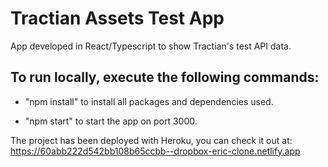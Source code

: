 # Tractian Assets Test App

App developed in React/Typescript to show Tractian's test API data.

## To run locally, execute the following commands:

* "npm install" to install all packages and dependencies used.

* "npm start" to start the app on port 3000.

The project has been deployed with Heroku, you can check it out at: https://60abb222d542bb108b65ccbb--dropbox-eric-clone.netlify.app
